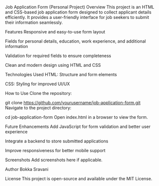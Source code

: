 Job Application Form (Personal Project)
Overview
This project is an HTML and CSS-based job application form designed to collect applicant details efficiently. It provides a user-friendly interface for job seekers to submit their information seamlessly.

Features
Responsive and easy-to-use form layout

Fields for personal details, education, work experience, and additional information

Validation for required fields to ensure completeness

Clean and modern design using HTML and CSS

Technologies Used
HTML: Structure and form elements

CSS: Styling for improved UI/UX

How to Use
Clone the repository:

git clone https://github.com/yourusername/job-application-form.git
Navigate to the project directory:

cd job-application-form
Open index.html in a browser to view the form.

Future Enhancements
Add JavaScript for form validation and better user experience

Integrate a backend to store submitted applications

Improve responsiveness for better mobile support

Screenshots
Add screenshots here if applicable.

Author
Bokka Sravani

License
This project is open-source and available under the MIT License.
